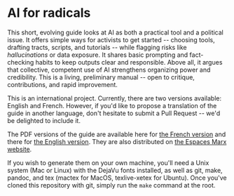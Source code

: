 # AI for radicals

This short, evolving guide looks at AI as both a practical tool and a political issue. It offers simple ways for activists to get started -- choosing tools, drafting tracts, scripts, and tutorials -- while flagging risks like *hallucinations* or data exposure. It shares basic prompting and fact-checking habits to keep outputs clear and responsible. Above all, it argues that collective, competent use of AI strengthens organizing power and credibility. This is a living, preliminary manual -- open to critique, contributions, and rapid improvement.

This is an international project. Currently, there are two versions available: English and French. However, if you'd like to propose a translation of the guide in another language, don't hesitate to submit a Pull Request -- we'd be delighted to include it.

The PDF versions of the guide are available here for [the French version](https://github.com/espaces-marx/ai-radicals/releases/latest/download/guide_fr.pdf) and there for [the English version](https://github.com/espaces-marx/ai-radicals/releases/latest/download/guide_en.pdf). They are also distributed on [the Espaces Marx website](https://www.espaces-marx.eu/).

If you wish to generate them on your own machine, you'll need a Unix system (Mac or Linux) with the DejaVu fonts installed, as well as git, make, pandoc, and tex (mactex for MacOS, texlive-xetex for Ubuntu). Once you've cloned this repository with git, simply run the `make` command at the root.
